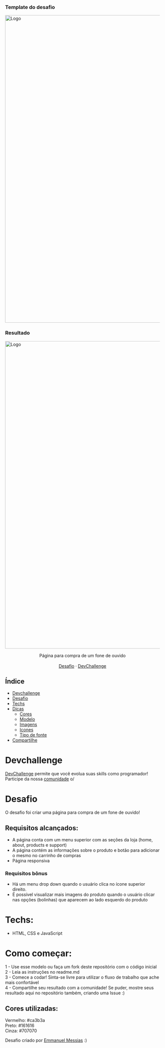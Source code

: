 <br />
<p align="center">
     <h3>Template do desafio</h3>
    <img src="https://i.imgur.com/YuUaCDv.gif" alt="Logo" width="1000">
   
 <br />
   
<p align="center">
    <h3>Resultado</h3>
    <img src="https://github.com/felipeblobo/devchallenge1/blob/master/CPT2105152245-1920x975.gif?raw=true" alt="Logo" width="1000">
 <br /> 
  <p align="center">
     Página para compra de um fone de ouvido
       <br />
    <br />
    <a href="https://github.com/devchallenge-io/one-landing-page">Desafio</a>
    ·
    <a href="https://www.devchallenge.com.br/">DevChallenge</a>
  </p>
</p>

## Índice

* [Devchallenge](#devchallenge) 
* [Desafio](#desafio)
* [Techs](#techs)
* [Dicas](#dicas)  
  * [Cores](#cores)
  * [Modelo](#modelo)
  * [Imagens](#imagens)
  * [Icones](#icones)
  * [Tipo de fonte](#tipo-de-fonte)
* [Compartilhe](#compartilhe)

# Devchallenge
<a href="https://devchallenge.now.sh/"> DevChallenge</a> permite que você evolua suas skills como programador! Participe da nossa <a href="https://discord.gg/yvYXhGj">comunidade</a> o/

# Desafio
O desafio foi criar uma página para compra de um fone de ouvido! 

## Requisitos alcançados:
- A página conta com um menu superior com as seções da loja (home, about, products e support)<br>
- A página contém as informações sobre o produto e botão para adicionar o mesmo no carrinho de compras<br>
- Página responsiva

### Requisitos bônus
- Há um menu drop down  quando o usuário clica no ícone superior direito.
- É possível visualizar mais imagens do produto quando o usuário clicar nas opções (bolinhas) que aparecem ao lado esquerdo do produto

# Techs: 
- HTML, CSS e JavaScript

# Como começar:
1 - Use esse modelo ou faça um fork deste repositório com o código inicial<br>
2 - Leia as instruções no readme.md<br>
3 - Comece a codar! Sinta-se livre para utilizar o fluxo de trabalho que ache mais confortável<br>
4 - Compartilhe seu resultado com a comunidade! Se puder, mostre seus resultado aqui no repositório também, criando uma Issue :)<br>


## Cores utilizadas:
Vermelho: #ca3b3a<br>
Preto: #161616<br>
Cinza: #707070


Desafio criado por  <a href="https://www.linkedin.com/in/emmanuel-messias-535621127/">Emmanuel Messias</a> :)
